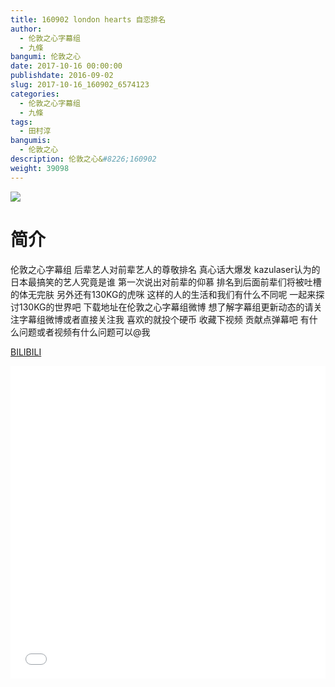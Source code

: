 ```yaml
---
title: 160902 london hearts 自恋排名
author: 
  - 伦敦之心字幕组
  - 九條
bangumi: 伦敦之心
date: 2017-10-16 00:00:00
publishdate: 2016-09-02
slug: 2017-10-16_160902_6574123
categories: 
  - 伦敦之心字幕组
  - 九條
tags: 
  - 田村淳
bangumis: 
  - 伦敦之心
description: 伦敦之心&#8226;160902
weight: 39098
---
```


![](https://i.imgur.com/3yze87U.jpg)

# 简介  
伦敦之心字幕组 后辈艺人对前辈艺人的尊敬排名 真心话大爆发 kazulaser认为的日本最搞笑的艺人究竟是谁 第一次说出对前辈的仰慕 排名到后面前辈们将被吐槽的体无完肤 另外还有130KG的虎咪 这样的人的生活和我们有什么不同呢 一起来探讨130KG的世界吧 下载地址在伦敦之心字幕组微博 想了解字幕组更新动态的请关注字幕组微博或者直接关注我 喜欢的就投个硬币 收藏下视频 贡献点弹幕吧
有什么问题或者视频有什么问题可以@我

  [BILIBILI](https://www.bilibili.com/video/av6574123/)


<div class="vcontainer">  <iframe class='video' src="//www.bilibili.com/blackboard/player.html?cid=10695264&aid=6574123" width="100%" height="500" frameborder="0" allowfullscreen="allowfullscreen"></iframe></div>
